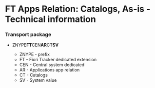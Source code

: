 # FT Apps Relation: Catalogs, As-is - Technical information

### Transport package
* ZNYPE**FT**CEN**AR**CT**SV**

    * ZNYPE - prefix
    * FT - Fiori Tracker dedicated extension
    * CEN - Central system dedicated
    * AR - Applications app relation
    * CT - Catalogs
    * SV - System value
